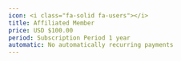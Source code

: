 ```yaml
---
icon: <i class="fa-solid fa-users"></i>
title: Affiliated Member
price: USD $100.00
period: Subscription Period 1 year
automatic: No automatically recurring payments
---
```

